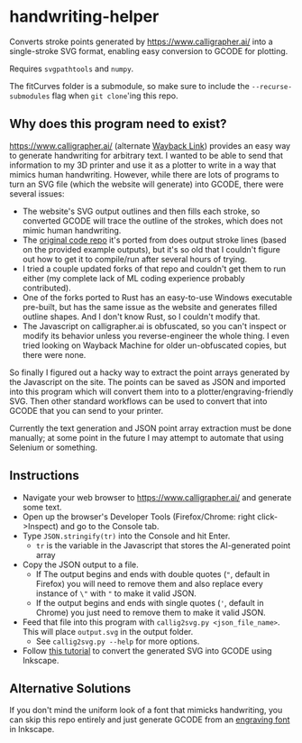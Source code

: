 # handwriting-helper
Converts stroke points generated by https://www.calligrapher.ai/ into a single-stroke SVG format, enabling easy conversion to GCODE for plotting.

Requires `svgpathtools` and `numpy`. 

The fitCurves folder is a submodule, so make sure to include the `--recurse-submodules` flag when `git clone`'ing this  repo.

## Why does this program need to exist?
https://www.calligrapher.ai/ (alternate [Wayback Link](https://web.archive.org/web/20240924102434/https://www.calligrapher.ai/)) provides an easy way to generate handwriting for arbitrary text. I wanted to be able to send that information to my 3D printer and use it as a plotter to write in a way that mimics human handwriting. However, while there are lots of programs to turn an SVG file (which the website will generate) into GCODE, there were several issues:
- The website's SVG output outlines and then fills each stroke, so converted GCODE will trace the outline of the strokes, which does not mimic human handwriting.
- The [original code repo](https://github.com/sjvasquez/handwriting-synthesis) it's ported from does output stroke lines (based on the provided example outputs), but it's so old that I couldn't figure out how to get it to compile/run after several hours of trying.
- I tried a couple updated forks of that repo and couldn't get them to run either (my complete lack of ML coding experience probably contributed).
- One of the forks ported to Rust has an easy-to-use Windows executable pre-built, but has the same issue as the website and generates filled outline shapes. And I don't know Rust, so I couldn't modify that.
- The Javascript on calligrapher.ai is obfuscated, so you can't inspect or modify its behavior unless you reverse-engineer the whole thing. I even tried looking on Wayback Machine for older un-obfuscated copies, but there were none.

So finally I figured out a hacky way to extract the point arrays generated by the Javascript on the site. The points can be saved as JSON and imported into this program which will convert them into to a plotter/engraving-friendly SVG. Then other standard workflows can be used to convert that into GCODE that you can send to your printer.

Currently the text generation and JSON point array extraction must be done manually; at some point in the future I may attempt to automate that using Selenium or something.

## Instructions
- Navigate your web browser to https://www.calligrapher.ai/ and generate some text.
- Open up the browser's Developer Tools (Firefox/Chrome: right click->Inspect) and go to the Console tab.
- Type `JSON.stringify(tr)` into the Console and hit Enter.
    - `tr` is the variable in the Javascript that stores the AI-generated point array
- Copy the JSON output to a file.
    - If The output begins and ends with double quotes (`"`, default in Firefox) you will need to remove them and also replace every instance of `\"` with `"` to make it valid JSON.
    - If the output begins and ends with single quotes (`'`, default in Chrome) you just need to remove them to make it valid JSON.
- Feed that file into this program with `callig2svg.py <json_file_name>`. This will place `output.svg` in the output folder.
    - See `callig2svg.py --help` for more options.
- Follow [this tutorial](https://www.instructables.com/Use-3D-Printer-As-a-Plottercutter/) to convert the generated SVG into GCODE using Inkscape.


## Alternative Solutions
If you don't mind the uniform look of a font that mimicks handwriting, you can skip this repo entirely and just generate GCODE from an [engraving font](https://www.evilmadscientist.com/2019/hershey-text-v30/) in Inkscape.
